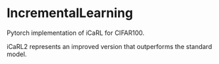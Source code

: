 # IncrementalLearning
Pytorch implementation of iCaRL for CIFAR100.

iCaRL2 represents an improved version that outperforms the standard model.
